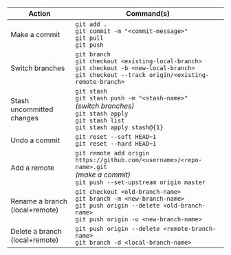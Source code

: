 | Action                         | Command(s)                                                                                                                                                         |
|--------------------------------|--------------------------------------------------------------------------------------------------------------------------------------------------------------------|
| Make a commit                  | `git add .`<br/>`git commit -m "<commit-message>"`<br/>`git pull`<br/>`git push`                                                                                   |
| Switch branches                | `git branch`<br/>`git checkout <existing-local-branch>`<br/>`git checkout -b <new-local-branch>`<br/>`git checkout --track origin/<existing-remote-branch>`        |
| Stash uncommitted changes      | `git stash`<br/>`git stash push -m "<stash-name>"`<br/><i>(switch branches)</i><br/>`git stash apply`<br/>`git stash list`<br/>`git stash apply stash@{1}`         |
| Undo a commit                  | `git reset --soft HEAD~1`<br/>`git reset --hard HEAD~1`                                                                                                            |
| Add a remote                   | `git remote add origin https://github.com/<username>/<repo-name>.git`<br/><i>(make a commit)</i><br/>`git push --set-upstream origin master`                       |
| Rename a branch (local+remote) | `git checkout <old-branch-name>`<br/>`git branch -m <new-branch-name>`<br/>`git push origin --delete <old-branch-name>`<br/>`git push origin -u <new-branch-name>` |
| Delete a branch (local+remote) | `git push origin --delete <remote-branch-name>`<br/>`git branch -d <local-branch-name>`                                                                            |
